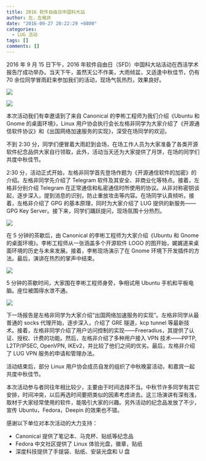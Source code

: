 ```yaml
---
title: 2016 软件自由日中国科大站
author: 左，左格非
date: "2016-09-27 20:22:29 +0800"
categories:
  - LUG 活动
tags: []
comments: []
---
```


2016 年 9 月 15 日下午，2016 年软件自由日（SFD）中国科大站活动在西活学术报告厅成功举办。当天下午，虽然天公不作美，大雨倾盆，又适逢中秋佳节，仍有 70 余位同学冒雨赶来参加我们的活动，现场气氛热烈，效果良好。

![](https://ftp.lug.ustc.edu.cn/wp-content/uploads/2016/09/people-shrinked.jpg)

![](https://ftp.lug.ustc.edu.cn/wp-content/uploads/2016/09/图1-shrinked.jpg)

本次活动我们有幸邀请到了来自 Canonical 的李彬工程师为我们介绍《Ubuntu 和 Gnome 的桌面环境》，Linux 用户协会执行会长左格非同学为大家介绍了《开源通信软件协议》和《出国网络加速服务的实现》，深受在场同学的欢迎。

不到 2:30 分，同学们便冒着大雨赶到会场，在场工作人员为大家准备了各类开源软件纪念品供大家自行领取，此外，活动当天还为大家提供了月饼，在场的同学们共度中秋佳节。

2:30 分，活动正式开始，左格非同学首先登场作题为《开源通信软件的加密》的介绍。左格非同学先介绍了 Telegram 软件及其安全、非商业化等特点。接着，左格非分别介绍 Telegram 在正常通信和私密通信时所使用的协议。从非对称密钥谈起，逐步深入，提到消息的识别，防止重放攻击等内容。在场同学认真倾听。接着，左格非介绍了 GPG 的基本原理，同时为大家介绍了 LUG 提供的新服务——GPG Key Server。接下来，同学们踊跃提问，现场氛围十分热烈。

![](https://ftp.lug.ustc.edu.cn/wp-content/uploads/2016/09/图2-shrinked.jpg)

在 5 分钟的茶歇后，由 Canonical 的李彬工程师为大家介绍《Ubuntu 和 Gnome 的桌面环境》。李彬工程师从一张涵盖多个开源软件 LOGO 的图开始，娓娓道来桌面环境的历史与未来发展。接着，李彬现场演示了在 Gnome 环境下开发插件的方法。最后，演讲在热烈的掌声中结束。

![](https://ftp.lug.ustc.edu.cn/wp-content/uploads/2016/09/图4-shrinked.jpg)

5 分钟的茶歇时间，大家围在李彬工程师身旁，争相试用 Ubuntu 手机和平板电脑。座位被围得水泄不通。

![](https://ftp.lug.ustc.edu.cn/wp-content/uploads/2016/09/图5-shrinked.jpg)

下一场报告是左格非同学为大家介绍“出国网络加速服务的实现”。左格非同学从最普通的 socks 代理开始，逐步深入，介绍了 GRE 隧道，kcp tunnel 等最新技术。接着，左格非同学介绍了用户访问控制的实现——Freeradius，其提供了认证、授权、计费的功能。然后，左格非介绍了多种用户接入 VPN 技术——PPTP, L2TP/IPSEC, OpenVPN, IKEv2，并比较了他们之间的优劣。最后，左格非介绍了 LUG VPN 服务的申请和管理办法。

活动结束后，部分 Linux 用户协会成员自发的组织了中秋晚宴活动，和嘉宾一起共度中秋佳节。

本次活动参与者同往年相比较少，主要由于时间选择不当。中秋节许多同学有其它安排，时间冲突，以后再选时间要把类似的因素考虑进去。这三场演讲有深有浅，取材于大家经常使用的软件，能吸引大家的兴趣。另外活动的纪念品发放了不少，宣传 Ubuntu，Fedora，Deepin 的效果也不错。

感谢以下单位对本次活动的大力支持：

- Canonical 提供了笔记本、马克杯、贴纸等纪念品
- Fedora 中文社区提供了 Linux 体验光盘，徽章，贴纸
- 深度科技提供了手提袋、贴纸、安装光盘和 U 盘
